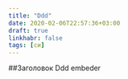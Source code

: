 ```yaml
---
title: "Ddd"  
date: 2020-02-06T22:57:36+03:00  
draft: true
linkhabr: false  
tags: [си]  
---  
```


##Заголовок 
Ddd  embeder